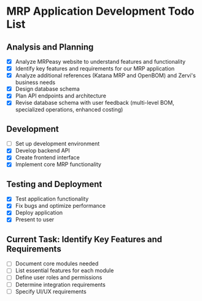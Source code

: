 # MRP Application Development Todo List

## Analysis and Planning
- [x] Analyze MRPeasy website to understand features and functionality
- [x] Identify key features and requirements for our MRP application
- [x] Analyze additional references (Katana MRP and OpenBOM) and Zervi's business needs
- [x] Design database schema
- [x] Plan API endpoints and architecture
- [x] Revise database schema with user feedback (multi-level BOM, specialized operations, enhanced costing)

## Development
- [ ] Set up development environment
- [x] Develop backend API
- [x] Create frontend interface
- [x] Implement core MRP functionality

## Testing and Deployment
- [x] Test application functionality
- [x] Fix bugs and optimize performance
- [x] Deploy application
- [x] Present to user

## Current Task: Identify Key Features and Requirements
- [ ] Document core modules needed
- [ ] List essential features for each module
- [ ] Define user roles and permissions
- [ ] Determine integration requirements
- [ ] Specify UI/UX requirements
